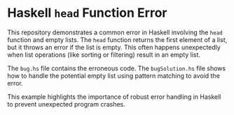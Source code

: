# Haskell `head` Function Error

This repository demonstrates a common error in Haskell involving the `head` function and empty lists.  The `head` function returns the first element of a list, but it throws an error if the list is empty.  This often happens unexpectedly when list operations (like sorting or filtering) result in an empty list.

The `bug.hs` file contains the erroneous code. The `bugSolution.hs` file shows how to handle the potential empty list using pattern matching to avoid the error.

This example highlights the importance of robust error handling in Haskell to prevent unexpected program crashes.